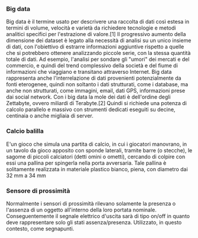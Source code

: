 ### **Big data**

Big data è il termine usato per descrivere una raccolta di dati così estesa in termini di volume, velocità e varietà da richiedere tecnologie e metodi analitici specifici per l'estrazione di valore.[1]
Il progressivo aumento della dimensione dei dataset è legato alla necessità di analisi su un unico insieme di dati, con l'obiettivo di estrarre informazioni aggiuntive rispetto a quelle che si potrebbero ottenere analizzando piccole serie, con la stessa quantità totale di dati. Ad esempio, l'analisi per sondare gli "umori" dei mercati e del commercio, e quindi del trend complessivo della società e del fiume di informazioni che viaggiano e transitano attraverso Internet.
Big data rappresenta anche l'interrelazione di dati provenienti potenzialmente da fonti eterogenee, quindi non soltanto i dati strutturati, come i database, ma anche non strutturati, come immagini, email, dati GPS, informazioni prese dai social network.
Con i big data la mole dei dati è dell'ordine degli Zettabyte, ovvero miliardi di Terabyte.[2] Quindi si richiede una potenza di calcolo parallelo e massivo con strumenti dedicati eseguiti su decine, centinaia o anche migliaia di server.
### **Calcio balilla**

E'un gioco che simula una partita di calcio, in cui i giocatori manovrano, in un tavolo da gioco apposito con sponde laterali, tramite barre (o stecche), le sagome di piccoli calciatori (detti omini o ometti), cercando di colpire con essi una pallina per spingerla nella porta avversaria. Tale pallina è solitamente realizzata in materiale plastico bianco, piena, con diametro dai 32 mm a 34 mm
### **Sensore di prossimità**

Normalmente i sensori di prossimità rilevano solamente la presenza o l'assenza di un oggetto all'interno della loro portata nominale. Conseguentemente il segnale elettrico d'uscita sarà di tipo on/off in quanto deve rappresentare solo gli stati assenza/presenza.
Utilizzato, in questo contesto, come segnapunti.
